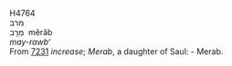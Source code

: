 <body>
  <p>H4764<br>  מרב  <br> מֵרָב  ‎  mêrâb  <br><i>may-rawb‘ </i><br>From <a href="h7231.htm">7231</a>  <i>increase</i>; <i>Merab</i>, a daughter of Saul: - Merab.<br></p>
 </body>